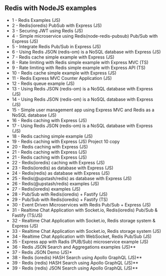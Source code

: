 ## Redis with NodeJS examples

- 1 - Redis Examples (JS)
- 2 - Redis(ioredis) PubSub with Express (JS)
- 3 - Securing JWT using Redis (JS)
- 4 - Simple microservice using Redis(node-redis-pubsub) Pub/Sub with Express (JS)
- 5 - Integrate Redis Pub/Sub in Express (JS)
- 6 - Using Redis JSON (redis-om) is a NoSQL database with Express (JS)
- 7 - Redis cache simple example with Express (JS)
- 8 - Rate limiting with Redis simple example with Express MVC (TS)
- 9 - Rate limiting with Redis simple example with Express API (TS)
- 10 - Redis cache simple example with Express (JS)
- 11 - Redis Express MVC Counter Application (JS)
- 12 - Redis queue example (JS)
- 13 - Using Redis JSON (redis-om) is a NoSQL database with Express (JS)
- 14 - Using Redis JSON (redis-om) is a NoSQL database with Express (JS)
- 15 - Simple user management app using Express MVC and Redis as a NoSQL database (JS)
- 16 - Redis caching with Express (JS)
- 17 - Using Redis JSON (redis-om) is a NoSQL database with Express (JS)
- 18 - Redis caching simple example (JS)
- 19 - Redis caching with Express (JS) Project 10 copy
- 20 - Redis caching with Express (JS)
- 21 - Redis caching with Express (JS)
- 21 - Redis caching with Express (JS)
- 22 - Redis(ioredis) caching with Express (JS)
- 23 - Redis(ioredis) as database with Express (JS)
- 24 - Redis(redis) as database with Express (JS)
- 25 - Redis(@upstash/redis) as database with Express (JS)
- 26 - Redis(@upstash/redis) examples (JS)
- 27 - Redis(ioredis) examples (JS)
- 28 - Pub/Sub with Redis(ioredis) + Fastify (JS)
- 29 - Pub/Sub with Redis(ioredis) + Fastify (TS)
- 30 - Event Driven Microservices with Redis Pub/Sub + Express (JS)
- 31 - Realtime Chat Application with Socket.io, Redis(ioredis) Pub/Sub & Fastify (TS/JS)
- 32 - Realtime Chat Application with Socket.io, Redis storage system & Express (JS)
- 33 - Realtime Chat Application with Socket.io, Redis storage system (JS)
- 34 - Realtime Chat Application with WebSocket, Redis Pub/Sub (JS)
- 35 - Express app with Radis (PUB/Sub) microservice example (JS)
- 36 - Redis JSON Search and Aggregations examples (JS)\*\*
- 37 - Redis JSON Demo (JS)\*
- 38 - Redis (ioredis) HASH Search using Apollo GraphQL (JS)\*\*
- 39 - Redis (redis) HASH Search using Apollo GraphQL (JS)\*\*
- 39 - Redis (redis) JSON Search using Apollo GraphQL (JS)\*\*

